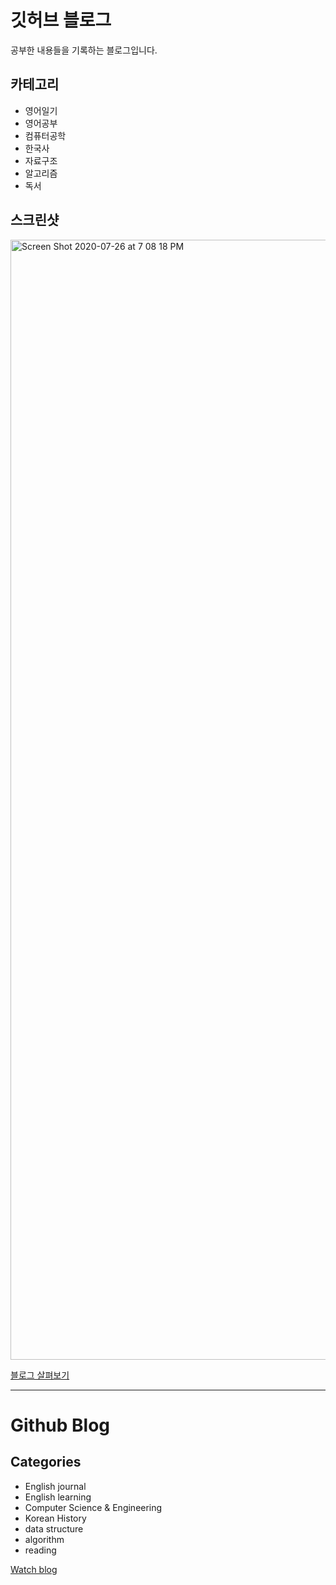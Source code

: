 # 깃허브 블로그

공부한 내용들을 기록하는 블로그입니다.

## 카테고리

- 영어일기
- 영어공부
- 컴퓨터공학
- 한국사
- 자료구조
- 알고리즘
- 독서

## 스크린샷

<img width="1792" alt="Screen Shot 2020-07-26 at 7 08 18 PM" src="https://user-images.githubusercontent.com/37320831/88476511-e2b62d00-cf73-11ea-8fe0-5146ebfa73d7.png">

[블로그 살펴보기](https://eliotjang.github.io/)

- - -

# Github Blog

## Categories

- English journal
- English learning
- Computer Science & Engineering
- Korean History
- data structure
- algorithm
- reading

[Watch blog](https://eliotjang.github.io/)
